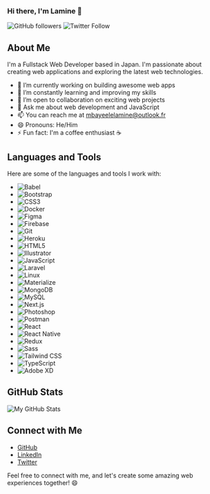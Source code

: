 ### Hi there, I'm Lamine 👋
![GitHub followers](https://img.shields.io/github/followers/mbayeellamine?style=social)
![Twitter Follow](https://img.shields.io/twitter/follow/lameeno4?style=social)

## About Me

I'm a Fullstack Web Developer based in Japan. I'm passionate about creating web applications and exploring the latest web technologies.

- 🔭 I’m currently working on building awesome web apps
- 🌱 I’m constantly learning and improving my skills
- 👯 I’m open to collaboration on exciting web projects
- 💬 Ask me about web development and JavaScript
- 📫 You can reach me at mbayeelelamine@outlook.fr
- 😄 Pronouns: He/Him
- ⚡ Fun fact: I'm a coffee enthusiast ☕

## Languages and Tools

Here are some of the languages and tools I work with:

- ![Babel](https://img.shields.io/badge/-Babel-F9DC3E?style=flat-square&logo=babel&logoColor=333333)
- ![Bootstrap](https://img.shields.io/badge/-Bootstrap-7952B3?style=flat-square&logo=bootstrap&logoColor=white)
- ![CSS3](https://img.shields.io/badge/-CSS3-1572B6?style=flat-square&logo=css3&logoColor=white)
- ![Docker](https://img.shields.io/badge/-Docker-2496ED?style=flat-square&logo=docker&logoColor=white)
- ![Figma](https://img.shields.io/badge/-Figma-F24E1E?style=flat-square&logo=figma&logoColor=white)
- ![Firebase](https://img.shields.io/badge/-Firebase-FFCA28?style=flat-square&logo=firebase&logoColor=333333)
- ![Git](https://img.shields.io/badge/-Git-F05032?style=flat-square&logo=git&logoColor=white)
- ![Heroku](https://img.shields.io/badge/-Heroku-430098?style=flat-square&logo=heroku&logoColor=white)
- ![HTML5](https://img.shields.io/badge/-HTML5-E34F26?style=flat-square&logo=html5&logoColor=white)
- ![Illustrator](https://img.shields.io/badge/-Illustrator-FF9A00?style=flat-square&logo=adobe-illustrator&logoColor=white)
- ![JavaScript](https://img.shields.io/badge/-JavaScript-F7DF1E?style=flat-square&logo=javascript&logoColor=333333)
- ![Laravel](https://img.shields.io/badge/-Laravel-FF2D20?style=flat-square&logo=laravel&logoColor=white)
- ![Linux](https://img.shields.io/badge/-Linux-FCC624?style=flat-square&logo=linux&logoColor=333333)
- ![Materialize](https://img.shields.io/badge/-Materialize-EE6E73?style=flat-square&logo=materialize&logoColor=white)
- ![MongoDB](https://img.shields.io/badge/-MongoDB-47A248?style=flat-square&logo=mongodb&logoColor=white)
- ![MySQL](https://img.shields.io/badge/-MySQL-4479A1?style=flat-square&logo=mysql&logoColor=white)
- ![Next.js](https://img.shields.io/badge/-Next.js-000000?style=flat-square&logo=next.js&logoColor=white)
- ![Photoshop](https://img.shields.io/badge/-Photoshop-31A8FF?style=flat-square&logo=adobe-photoshop&logoColor=white)
- ![Postman](https://img.shields.io/badge/-Postman-FF6C37?style=flat-square&logo=postman&logoColor=333333)
- ![React](https://img.shields.io/badge/-React-61DAFB?style=flat-square&logo=react&logoColor=333333)
- ![React Native](https://img.shields.io/badge/-React_Native-61DAFB?style=flat-square&logo=react&logoColor=333333)
- ![Redux](https://img.shields.io/badge/-Redux-764ABC?style=flat-square&logo=redux&logoColor=white)
- ![Sass](https://img.shields.io/badge/-Sass-CC6699?style=flat-square&logo=sass&logoColor=white)
- ![Tailwind CSS](https://img.shields.io/badge/-Tailwind_CSS-38B2AC?style=flat-square&logo=tailwind-css&logoColor=white)
- ![TypeScript](https://img.shields.io/badge/-TypeScript-3178C6?style=flat-square&logo=typescript&logoColor=white)
- ![Adobe XD](https://img.shields.io/badge/-Adobe_XD-FF61F6?style=flat-square&logo=adobe-xd&logoColor=333333)


## GitHub Stats

![My GitHub Stats](https://github-readme-stats.vercel.app/api?username=mbayeellamine&show_icons=true&theme=dark)

## Connect with Me

- [GitHub](https://github.com/mbayeellamine)
- [LinkedIn](https://www.linkedin.com/in/elhadji-lamine-mbaye-33ba82a3)
- [Twitter](https://twitter.com/lameeno4)

Feel free to connect with me, and let's create some amazing web experiences together! 😄
